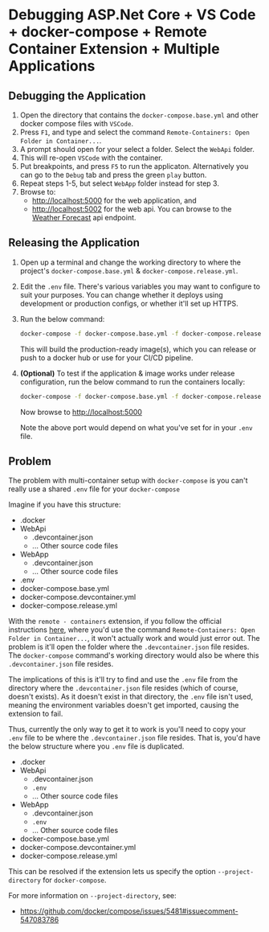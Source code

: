 # Debugging ASP.Net Core + VS Code + docker-compose + Remote Container Extension + Multiple Applications

## Debugging the Application

1. Open the directory that contains the `docker-compose.base.yml` and other docker compose files with `VSCode`.
2. Press `F1`, and type and select the command `Remote-Containers: Open Folder in Container...`.
3. A prompt should open for your select a folder. Select the `WebApi` folder.
4. This will re-open `VSCode` with the container.
5. Put breakpoints, and press `F5` to run the applicaton. Alternatively you can go to the `Debug` tab and press the green `play` button.
6. Repeat steps 1-5, but select `WebApp` folder instead for step 3.
7. Browse to:
   * [http://localhost:5000](http://localhost:5000) for the web application, and
   * [http://localhost:5002](http://localhost:5002) for the web api. You can browse to the [Weather Forecast](http://localhost:5002/WeatherForecast) api endpoint.

## Releasing the Application

1. Open up a terminal and change the working directory to where the project's `docker-compose.base.yml` & `docker-compose.release.yml`.
2. Edit the `.env` file. There's various variables you may want to configure to suit your purposes. You can change whether it deploys using development or production configs, or whether it'll set up HTTPS.
3. Run the below command:
   ```bash
   docker-compose -f docker-compose.base.yml -f docker-compose.release.yml build
   ```
   This will build the production-ready image(s), which you can release or push to a docker hub or use for your CI/CD pipeline.
4. **(Optional)** To test if the application & image works under release configuration, run the below command to run the containers locally:
   ```bash
   docker-compose -f docker-compose.base.yml -f docker-compose.release.yml up -d
   ```
   Now browse to [http://localhost:5000](http://localhost:5000)

   Note the above port would depend on what you've set for in your `.env` file.

## Problem

The problem with multi-container setup with `docker-compose` is you can't really use a shared `.env` file for your `docker-compose`

Imagine if you have this structure:

* .docker
* WebApi
  * .devcontainer.json
  * ... Other source code files
* WebApp
  * .devcontainer.json
  * ... Other source code files
* .env
* docker-compose.base.yml
* docker-compose.devcontainer.yml
* docker-compose.release.yml

With the `remote - containers` extension, if you follow the official instructions [here](https://code.visualstudio.com/docs/remote/containers-advanced#_connecting-to-multiple-containers-at-once), where you'd use the command `Remote-Containers: Open Folder in Container...`, it won't actually work and would just error out. The problem is it'll open the folder where the `.devcontainer.json` file resides. The `docker-compose` command's working directory would also be where this `.devcontainer.json` file resides.

The implications of this is it'll try to find and use the `.env` file from the directory where the `.devcontainer.json` file resides (which of course, doesn't exists). As it doesn't exist in that directory, the `.env` file isn't used, meaning the environment variables doesn't get imported, causing the extension to fail. 

Thus, currently the only way to get it to work is you'll need to copy your `.env` file to be where the `.devcontainer.json` file resides. That is, you'd have the below structure where you `.env` file is duplicated.

* .docker
* WebApi
  * .devcontainer.json
  * `.env`
  * ... Other source code files
* WebApp
  * .devcontainer.json
  * `.env`
  * ... Other source code files
* docker-compose.base.yml
* docker-compose.devcontainer.yml
* docker-compose.release.yml

This can be resolved if the extension lets us specify the option `--project-directory` for `docker-compose`.

For more information on `--project-directory`, see:
* https://github.com/docker/compose/issues/5481#issuecomment-547083786
